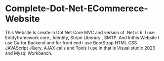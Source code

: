 # Complete-Dot-Net-ECommerece-Website
This Website Is create  in Dot Net Core MVC and version of .Net is 6. I use Entityframework core , Identity, Stripe Liberary , SMTP. And Inthis Website I use C# for Backend and for front end i use BootStrap HTML CSS JAVAScript JQery, AJAX calls and Tools i use in that is Visual studio 2023 and Mysql Workbench. 
